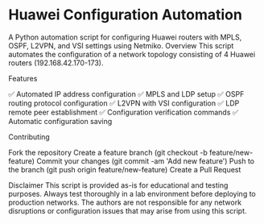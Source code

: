 # Huawei Configuration Automation

A Python automation script for configuring Huawei routers with MPLS, OSPF, L2VPN, and VSI settings using Netmiko.
Overview
This script automates the configuration of a network topology consisting of 4 Huawei routers (192.168.42.170-173). 

Features

✅ Automated IP address configuration
✅ MPLS and LDP setup
✅ OSPF routing protocol configuration
✅ L2VPN with VSI configuration
✅ LDP remote peer establishment
✅ Configuration verification commands
✅ Automatic configuration saving

 Contributing

Fork the repository
Create a feature branch (git checkout -b feature/new-feature)
Commit your changes (git commit -am 'Add new feature')
Push to the branch (git push origin feature/new-feature)
Create a Pull Request

Disclaimer
This script is provided as-is for educational and testing purposes. Always test thoroughly in a lab environment before deploying to production networks. The authors are not responsible for any network disruptions or configuration issues that may arise from using this script.

